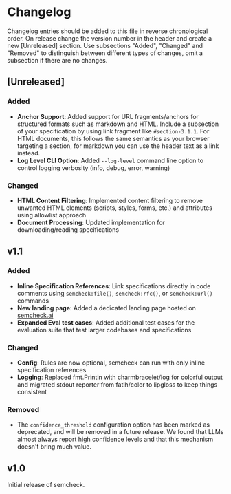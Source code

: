# Changelog
Changelog entries should be added to this file in reverse chronological order. On release change the version number in the header and create a new [Unreleased] section. Use subsections "Added", "Changed" and "Removed" to distinguish between different types of changes, omit a subsection if there are no changes.

## [Unreleased]

### Added
- **Anchor Support**: Added support for URL fragments/anchors for structured formats such as markdown and HTML. Include a subsection of your specification by using link fragment like `#section-3.1.1`. For HTML documents, this follows the same semantics as your browser targeting a section, for markdown you can use the header text as a link instead.
- **Log Level CLI Option**: Added `--log-level` command line option to control logging verbosity (info, debug, error, warning)

### Changed
- **HTML Content Filtering**: Implemented content filtering to remove unwanted HTML elements (scripts, styles, forms, etc.) and attributes using allowlist approach
- **Document Processing**: Updated implementation for downloading/reading specifications

## v1.1

### Added
- **Inline Specification References**: Link specifications directly in code comments using `semcheck:file()`, `semcheck:rfc()`, or `semcheck:url()` commands
- **New landing page**: Added a dedicated landing page hosted on [semcheck.ai](https://semcheck.ai)
- **Expanded Eval test cases**: Added additional test cases for the evaluation suite that test larger codebases and specifications

### Changed
  - **Config**: Rules are now optional, semcheck can run with only inline specification references
  - **Logging**: Replaced fmt.Println with charmbracelet/log for colorful output and migrated stdout reporter from fatih/color to lipgloss to keep things consistent

### Removed
- The `confidence_threshold` configuration option has been marked as deprecated, and will be removed in a future release. We found that LLMs almost always report high confidence levels and that this mechanism doesn't bring much value.


## v1.0

Initial release of semcheck.
